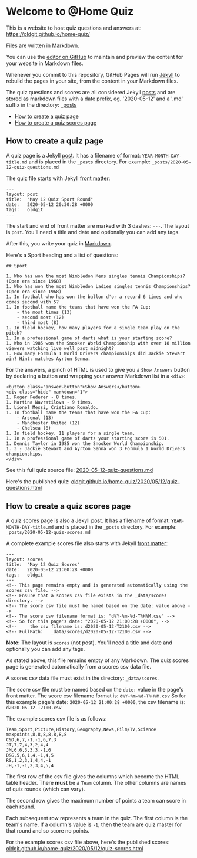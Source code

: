 # Welcome to @Home Quiz

This is a website to host quiz questions and answers at: <https://oldgit.github.io/home-quiz/>

Files are written in [Markdown](https://guides.github.com/features/mastering-markdown/).

You can use the [editor on GitHub](https://github.com/oldgit/home-quiz/edit/master/README.md) to maintain and preview the content for your website in Markdown files.

Whenever you commit to this repository, GitHub Pages will run [Jekyll](https://jekyllrb.com/) to rebuild the pages in your site, from the content in your Markdown files.

The quiz questions and scores are all considered Jekyll [posts](https://jekyllrb.com/docs/posts/) and are stored as markdown files with a date prefix, eg. '2020-05-12' and a '.md' suffix in the directory: [\_posts](\_posts/)

* [How to create a quiz page](#how-to-create-a-quiz-page)
* [How to create a quiz scores page](#how-to-create-a-quiz-scores-page)

## How to create a quiz page

A quiz page is a Jekyll [post](https://jekyllrb.com/docs/posts).
It has a filename of format: `YEAR-MONTH-DAY-title.md` and is placed in the `_posts` directory.
For example: `_posts/2020-05-12-quiz-questions.md`

The quiz file starts with Jekyll [front matter](https://jekyllrb.com/docs/front-matter/):

```
---
layout: post
title:  "May 12 Quiz Sport Round"
date:   2020-05-12 20:30:28 +0000
tags:   oldgit
---
```

The start and end of front matter are marked with 3 dashes: `---`. The layout is `post`. 
You'll need a title and date and optionally you can add any tags.

After this, you write your quiz in [Markdown](https://help.github.com/en/github/writing-on-github/basic-writing-and-formatting-syntax).

Here's a Sport heading and a list of questions:

```
## Sport

1. Who has won the most Wimbledon Mens singles tennis Championships? (Open era since 1968)
1. Who has won the most Wimbledon Ladies singles tennis Championships? (Open era since 1968)
1. In football who has won the ballon d'or a record 6 times and who comes second with 5?
1. In football name the teams that have won the FA Cup:
    - the most times (13)
    - second most (12)
    - third most (8)
1. In field hockey, how many players for a single team play on the pitch?
1. In a professional game of darts what is your starting score?
1. Who in 1985 won the Snooker World Championship with over 18 million viewers watching live well past midnight?
1. How many Formula 1 World Drivers championships did Jackie Stewart win? Hint: matches Ayrton Senna.
```

For the answers, a pinch of HTML is used to give you a `Show Answers` button by declaring a button 
and wrapping your answer Markdown list in a `<div>`:

```
<button class="answer-button">Show Answers</button>
<div class="hide" markdown="1">
1. Roger Federer - 8 times.
1. Martina Navratilova - 9 times.
1. Lionel Messi, Cristiano Ronaldo.
1. In football name the teams that have won the FA Cup:
    - Arsenal (13)
    - Manchester United (12)
    - Chelsea (8)
1. In field hockey, 11 players for a single team.
1. In a professional game of darts your starting score is 501.
1. Dennis Taylor in 1985 won the Snooker World Championship.
1. 3 - Jackie Stewart and Ayrton Senna won 3 Formula 1 World Drivers championships.
</div>
```

See this full quiz source file: [2020-05-12-quiz-questions.md](https://raw.githubusercontent.com/oldgit/home-quiz/master/_posts/2020-05-12-quiz-questions.md)

Here's the published quiz: [oldgit.github.io/home-quiz/2020/05/12/quiz-questions.html](https://oldgit.github.io/home-quiz/2020/05/12/quiz-questions.html)

## How to create a quiz scores page

A quiz scores page is also a Jekyll [post](https://jekyllrb.com/docs/posts).
It has a filename of format: `YEAR-MONTH-DAY-title.md` and is placed in the `_posts` directory.
For example: `_posts/2020-05-12-quiz-scores.md`

A complete example scores file also starts with Jekyll [front matter](https://jekyllrb.com/docs/front-matter/):

```
---
layout: scores
title:  "May 12 Quiz Scores"
date:   2020-05-12 21:00:28 +0000
tags:   oldgit
---
<!-- This page remains empty and is generated automatically using the scores csv file. -->
<!-- Ensure that a scores csv file exists in the _data/scores directory. -->
<!-- The score csv file must be named based on the date: value above -->
<!-- The score csv filename format is: "d%Y-%m-%d-T%H%M.csv" -->
<!-- So for this page's date: "2020-05-12 21:00:28 +0000", -->
<!--     the csv filename is: d2020-05-12-T2100.csv -->
<!-- FullPath:   _data/scores/d2020-05-12-T2100.csv -->
```

**Note:** The layout is `scores` (not post). You'll need a title and date and optionally you can add any tags.

As stated above, this file remains empty of any Markdown. 
The quiz scores page is generated automatically from a scores csv data file.

A scores csv data file must exist in the directory: `_data/scores`.

The score csv file must be named based on the `date:` value in the page's front matter.
The score csv filename format is: `d%Y-%m-%d-T%H%M.csv`
So for this example page's date: `2020-05-12 21:00:28 +0000`, the csv filename is: `d2020-05-12-T2100.csv`

The example scores csv file is as follows:

```
Team,Sport,Picture,History,Geography,News,Film/TV,Science
maxpoints,8,8,8,8,8,8,8
C&D,6,7,-1,-1,6,7,3
JT,7,7,4,3,2,4,4
JM,6,6,3,3,3,-1,6
D&G,5,6,1,4,-1,4,5
RS,1,2,3,1,4,4,-1
JH,-1,-1,2,3,4,5,4
```

The first row of the csv file gives the columns which become the HTML table header.
There **must** be a `Team` column. The other columns are names of quiz rounds (which can vary).

The second row gives the maximum number of points a team can score in each round.

Each subsequent row represents a team in the quiz. The first column is the team's name.
If a column's value is `-1`, then the team are quiz master for that round and so score no points.

For the example scores csv file above, here's the published scores: [oldgit.github.io/home-quiz/2020/05/12/quiz-scores.html](https://oldgit.github.io/home-quiz/2020/05/12/quiz-scores.html)

